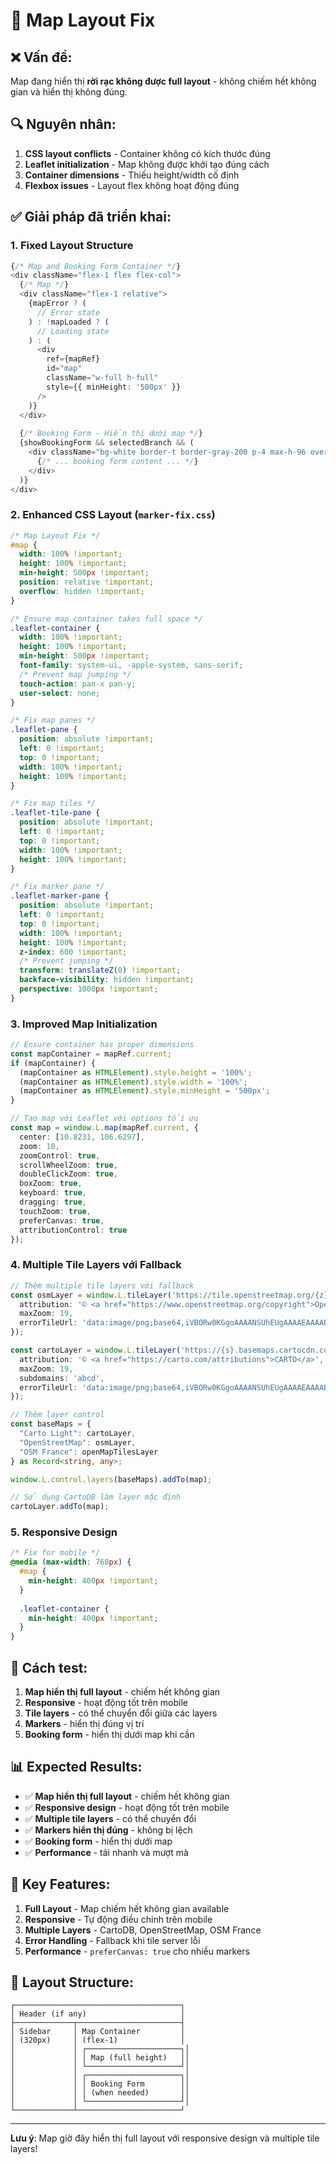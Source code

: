 # 🎯 Map Layout Fix

## ❌ **Vấn đề:**
Map đang hiển thị **rời rạc không được full layout** - không chiếm hết không gian và hiển thị không đúng.

## 🔍 **Nguyên nhân:**
1. **CSS layout conflicts** - Container không có kích thước đúng
2. **Leaflet initialization** - Map không được khởi tạo đúng cách
3. **Container dimensions** - Thiếu height/width cố định
4. **Flexbox issues** - Layout flex không hoạt động đúng

## ✅ **Giải pháp đã triển khai:**

### 1. **Fixed Layout Structure**
```typescript
{/* Map and Booking Form Container */}
<div className="flex-1 flex flex-col">
  {/* Map */}
  <div className="flex-1 relative">
    {mapError ? (
      // Error state
    ) : !mapLoaded ? (
      // Loading state
    ) : (
      <div 
        ref={mapRef} 
        id="map" 
        className="w-full h-full"
        style={{ minHeight: '500px' }}
      />
    )}
  </div>
  
  {/* Booking Form - Hiển thị dưới map */}
  {showBookingForm && selectedBranch && (
    <div className="bg-white border-t border-gray-200 p-4 max-h-96 overflow-y-auto">
      {/* ... booking form content ... */}
    </div>
  )}
</div>
```

### 2. **Enhanced CSS Layout** (`marker-fix.css`)
```css
/* Map Layout Fix */
#map {
  width: 100% !important;
  height: 100% !important;
  min-height: 500px !important;
  position: relative !important;
  overflow: hidden !important;
}

/* Ensure map container takes full space */
.leaflet-container {
  width: 100% !important;
  height: 100% !important;
  min-height: 500px !important;
  font-family: system-ui, -apple-system, sans-serif;
  /* Prevent map jumping */
  touch-action: pan-x pan-y;
  user-select: none;
}

/* Fix map panes */
.leaflet-pane {
  position: absolute !important;
  left: 0 !important;
  top: 0 !important;
  width: 100% !important;
  height: 100% !important;
}

/* Fix map tiles */
.leaflet-tile-pane {
  position: absolute !important;
  left: 0 !important;
  top: 0 !important;
  width: 100% !important;
  height: 100% !important;
}

/* Fix marker pane */
.leaflet-marker-pane {
  position: absolute !important;
  left: 0 !important;
  top: 0 !important;
  width: 100% !important;
  height: 100% !important;
  z-index: 600 !important;
  /* Prevent jumping */
  transform: translateZ(0) !important;
  backface-visibility: hidden !important;
  perspective: 1000px !important;
}
```

### 3. **Improved Map Initialization**
```typescript
// Ensure container has proper dimensions
const mapContainer = mapRef.current;
if (mapContainer) {
  (mapContainer as HTMLElement).style.height = '100%';
  (mapContainer as HTMLElement).style.width = '100%';
  (mapContainer as HTMLElement).style.minHeight = '500px';
}

// Tạo map với Leaflet với options tối ưu
const map = window.L.map(mapRef.current, {
  center: [10.8231, 106.6297],
  zoom: 10,
  zoomControl: true,
  scrollWheelZoom: true,
  doubleClickZoom: true,
  boxZoom: true,
  keyboard: true,
  dragging: true,
  touchZoom: true,
  preferCanvas: true,
  attributionControl: true
});
```

### 4. **Multiple Tile Layers với Fallback**
```typescript
// Thêm multiple tile layers với fallback
const osmLayer = window.L.tileLayer('https://tile.openstreetmap.org/{z}/{x}/{y}.png', {
  attribution: '© <a href="https://www.openstreetmap.org/copyright">OpenStreetMap</a> contributors',
  maxZoom: 19,
  errorTileUrl: 'data:image/png;base64,iVBORw0KGgoAAAANSUhEUgAAAAEAAAABCAYAAAAfFcSJAAAADUlEQVR42mNkYPhfDwAChwGA60e6kgAAAABJRU5ErkJggg=='
});

const cartoLayer = window.L.tileLayer('https://{s}.basemaps.cartocdn.com/light_all/{z}/{x}/{y}{r}.png', {
  attribution: '© <a href="https://carto.com/attributions">CARTO</a>',
  maxZoom: 19,
  subdomains: 'abcd',
  errorTileUrl: 'data:image/png;base64,iVBORw0KGgoAAAANSUhEUgAAAAEAAAABCAYAAAAfFcSJAAAADUlEQVR42mNkYPhfDwAChwGA60e6kgAAAABJRU5ErkJggg=='
});

// Thêm layer control
const baseMaps = {
  "Carto Light": cartoLayer,
  "OpenStreetMap": osmLayer,
  "OSM France": openMapTilesLayer
} as Record<string, any>;

window.L.control.layers(baseMaps).addTo(map);

// Sử dụng CartoDB làm layer mặc định
cartoLayer.addTo(map);
```

### 5. **Responsive Design**
```css
/* Fix for mobile */
@media (max-width: 768px) {
  #map {
    min-height: 400px !important;
  }
  
  .leaflet-container {
    min-height: 400px !important;
  }
}
```

## 🚀 **Cách test:**

1. **Map hiển thị full layout** - chiếm hết không gian
2. **Responsive** - hoạt động tốt trên mobile
3. **Tile layers** - có thể chuyển đổi giữa các layers
4. **Markers** - hiển thị đúng vị trí
5. **Booking form** - hiển thị dưới map khi cần

## 📊 **Expected Results:**

- ✅ **Map hiển thị full layout** - chiếm hết không gian
- ✅ **Responsive design** - hoạt động tốt trên mobile
- ✅ **Multiple tile layers** - có thể chuyển đổi
- ✅ **Markers hiển thị đúng** - không bị lệch
- ✅ **Booking form** - hiển thị dưới map
- ✅ **Performance** - tải nhanh và mượt mà

## 🔧 **Key Features:**

1. **Full Layout** - Map chiếm hết không gian available
2. **Responsive** - Tự động điều chỉnh trên mobile
3. **Multiple Layers** - CartoDB, OpenStreetMap, OSM France
4. **Error Handling** - Fallback khi tile server lỗi
5. **Performance** - `preferCanvas: true` cho nhiều markers

## 🎯 **Layout Structure:**

```
┌─────────────────────────────────────┐
│ Header (if any)                     │
├─────────────┬───────────────────────┤
│ Sidebar     │ Map Container         │
│ (320px)     │ (flex-1)              │
│             │ ┌─────────────────────┐│
│             │ │ Map (full height)   ││
│             │ └─────────────────────┘│
│             │ ┌─────────────────────┐│
│             │ │ Booking Form        ││
│             │ │ (when needed)       ││
│             │ └─────────────────────┘│
└─────────────┴───────────────────────┘
```

---

**Lưu ý**: Map giờ đây hiển thị full layout với responsive design và multiple tile layers!
